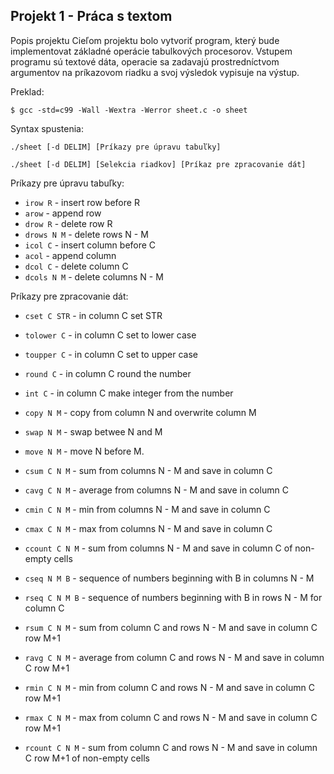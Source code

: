 ## Projekt 1 - Práca s textom


Popis projektu
Cieľom projektu bolo vytvoriť program, který bude implementovat základné operácie tabulkových procesorov. Vstupem programu sú textové dáta, operacie sa zadavajú prostredníctvom argumentov na príkazovom riadku a svoj výsledok vypisuje na výstup.

Preklad:

`$ gcc -std=c99 -Wall -Wextra -Werror sheet.c -o sheet`

Syntax spustenia:

`./sheet [-d DELIM] [Príkazy pre úpravu tabuľky]`

`./sheet [-d DELIM] [Selekcia riadkov] [Príkaz pre zpracovanie dát]`

Príkazy pre úpravu tabuľky:
* `irow R` - insert row before R
* `arow` - append row
* `drow R` - delete row R
* `drows N M` - delete rows N - M
* `icol C` - insert column before C
* `acol` - append column
* `dcol C` - delete column C
* `dcols N M` - delete columns N - M

Príkazy pre zpracovanie dát:
* `cset C STR` - in column C set STR
* `tolower C` - in column C set to lower case
* `toupper C` - in column C set to upper case
* `round C` - in column C round the number
* `int C` - in column C make integer from the number
* `copy N M` - copy from column N and overwrite column M
* `swap N M` - swap betwee N and M
* `move N M` - move N before M.
* `csum C N M` - sum from columns N - M and save in column C
* `cavg C N M` - average from columns N - M and save in column C
* `cmin C N M` - min from columns N - M and save in column C
* `cmax C N M` - max from columns N - M and save in column C
* `ccount C N M` - sum from columns N - M and save in column C of non-empty cells
* `cseq N M B` - sequence of numbers beginning with B in columns N - M

* `rseq C N M B` - sequence of numbers beginning with B in rows N - M for column C
* `rsum C N M` - sum from column C and rows N - M and save in column C row M+1
* `ravg C N M` - average from column C and rows N - M and save in column C row M+1
* `rmin C N M` - min from column C and rows N - M and save in column C row M+1
* `rmax C N M` - max from column C and rows N - M and save in column C row M+1
* `rcount C N M` - sum from column C and rows N - M and save in column C row M+1 of non-empty cells
